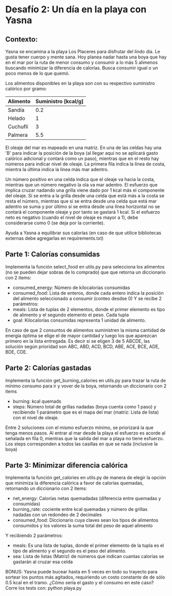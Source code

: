 Desafío 2: Un día en la playa con Yasna
=======================================
## Contexto:
Yasna se encamina a la playa Los Placeres para disfrutar del lindo día. Le gusta tener cuerpo y mente sana. Hoy planea nadar hasta una boya que hay en el mar por la ruta de menor consumo y consumir a lo más 5 alimenos buscando minimizar la diferencia de calorías. Busca consumir igual o un poco menos de lo que quemó.

Los alimentos disponibles en la playa son con su respectivo suministro calórico por gramo:

|Alimento|Suministro [kcal/g]|
|-|-|
|Sandía|0.2|
|Helado|1|
|Cuchuflí|3|
|Palmera|5.5|

El oleaje del mar es mapeado en una matriz. En una de las celdas hay una 'B' para indicar la posición de la boya (al llegar aquí no se aplicará gasto calórico adicional y contará como un paso), mientras que en el resto hay números para indicar nivel de oleaje. La primera fila indica la línea de costa, mientra la última indica la línea más mar adentro.

Un número positivo en una celda indica que el oleaje va hacia la costa, mientras que un número negativo la ola va mar adentro. El esfuerzo que implica cruzar nadando una grilla viene dado por 1 kcal más el componente del oleaje. Si se entra a la grilla desde una celda que está más a la costa se resta el número, mientras que si se entra desde una celda que está mar adentro se suma y por último si se entra desde una línea horizontal no se contará el componente oleaje y por tanto se gastará 1 kcal. Si el esfuerzo neto es negativo (cuando el nivel de oleaje es mayor a 1), debe considerarse como 0 (se deja por la corriente).

Ayuda a Yasna a equilibrar sus calorías (en caso de que utilice bibliotecas externas debe agregarlas en requirements.txt)

## Parte 1: Calorías consumidas
Implementa la función select_food en utils.py para selecciona los alimentos (no se pueden dejar sobras de lo comprado) que  que retorna un diccionario con 2 items:
* consumed_energy: Número de kilocalorías consumidas
* consumed_food: Lista de enteros, donde cada entero indica la posición del alimento seleccionado a consumir (conteo desdse 0)
Y se recibe 2 parámetros:
* meals: Lista de tuplas de 2 elementos, donde el primer elemento es tipo de alimento y el segundo elemento el peso. Cada tupla 
* goal: Kilocalorías consumidas
representa 1 unidad de alimento.

En caso de que 2 consuntos de alimentos suministren la misma cantidad de energía óptima se elige el de mayor cantidad y luego los que aparezcan primero en la lista entregada. Es decir si se eligen 3 de 5 ABCDE, las solución según prioridad son ABC, ABD, ACD, BCD, ABE, ACE, BCE, ADE, BDE, CDE.

## Parte 2: Calorías gastadas
Implementa la función get_burning_calories en utils.py para trazar la ruta de mínimo consumo para ir y vover de la boya, retornando un diccionario con 2 items

* burning: kcal quemads
* steps: Número total de grillas nadadas (boya cuenta como 1 paso)
y recibiendo 1 parámetro que es el mapa del mar (matriz: Lista de lista) con el nivel de oleaje.

Entre 2 soluciones con el mismo esfuerzo mínimo, se priorizará la que tenga menos pasos. Al entrar al mar desde la playa el esfuerzo es acorde al señalada en fila 0, mientras que la salida del mar a playa no tiene esfuerzo. Los steps corresponden a todos las casillas en que se nada (inclusive la boya)
## Parte 3: Minimizar diferencia calórica
Implementa la función get_calories en utils.py de manera de elegir la opción que minimiza la diferencia calórica a favor de calorías quemadas,  retornando un diccionario con 2 items:
* net_energy: Calorías netas quemadadas (diferencia entre quemadas y consumidas)
* burning_rate: cociente entre kcal quemadas y número de grillas nadadas con un redondeo de 2 decimales
* consumed_food: Diccionario cuya claves sean los tipos de alimentos consumidos y los valores la suma total del peso de aquel alimento

Y recibiendo 2 parámetros:
* meals: Es una lista de tuplas, donde el primer elemento de la tupla es el tipo de alimento y el segundo es el peso del alimento.
* sea: Lista de listas (Matriz) de números que indican cuantas calorías se gastarán al cruzar esa celda

BONUS: Yasna puede bucear hasta en 5 veces en todo su trayecto para sortear los puntos más agitados, requiriendo un costo constante de de sólo 0.5 kcal en el tramo. ¿Cómo sería el gasto y el consumo en este caso? 
Corre los tests con:
python playa.py
